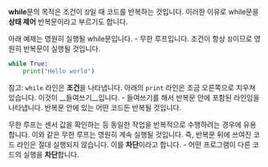 **while**문의 목적은 조건이 `참`일 때 코드를 반복하는 것입니다. 이러한 이유로 while문을 **상태 제어** 반복문이라고 부르기도 합니다.

아래 예제는 영원히 실행될 while문입니다. - 무한 루프입니다. 조건이 항상 `참`이므로 영원히 반복문이 실행될 것입니다.

```python
while True:
    print("Hello world")
```

참고: `while` 라인은 **조건**을 나타냅니다. 아래의 `print` 라인은 조금 오른쪽으로 치우쳐 있습니다. 이것이 __들여쓰기__입니다. - 들여쓰기를 해서 반복문 안에 포함된 라인임을 나타냅니다. 반복문 안에 있는 어떤 코드든 반복될 것입니다.

무한 루프는 센서 값을 확인하는 등 동일한 작업을 반복적으로 수행하려는 경우에 유용합니다. 이와 같은 무한 루프는 영원히 계속 실행될 것입니다. 즉, 반복문 뒤에 쓰여진 코드 라인은 절대 실행되지 않습니다. 이를 **차단**이라고 합니다. - 어떤 프로그램이 다른 코드의 실행을 **차단**합니다.

